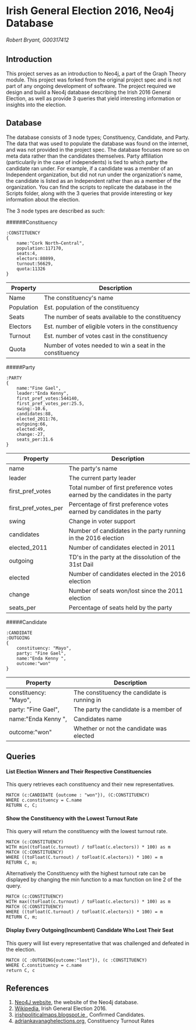 # Irish General Election 2016, Neo4j Database
###### Robert Bryant, G00317412

## Introduction
This project serves as an introduction to Neo4j, a part of the Graph Theory module. This project was forked from the original project spec and is not part of any ongoing development of software. The project required we design and build a Neo4j database describing the Irish 2016 General Election, as well as provide 3 queries that yield interesting information or insights into the election.

## Database
The database consists of 3 node types; Constituency, Candidate, and Party. The data that was used to populate the database was found on the internet, and was not provided in the project spec. The database focuses more so on meta data rather than the candidates themselves. Party affiliation (particularily in the case of independents) is tied to which party the candidate ran under. For example, if a candidate was a member of an Independent organization, but did not run under the organization's name, the candidate is listed as an Independent rather than as a member of the organization. You can find the scripts to replicate the database in the Scripts folder, along with the 3 queries that provide interesting or key information about the election.

The 3 node types are described as such:

######Constituency
```cypher
:CONSTITUENCY
{
	name:"Cork North–Central",
	population:117170,
	seats:4,
	electors:80899,
	turnout:56629,
	quota:11326
}
```

| Property   | Description                                                   |
|------------|---------------------------------------------------------------|
| Name       | The constituency's name                                       |
| Population | Est. population of the constituency                           |
| Seats      | The number of seats available to the constituency             |
| Electors   | Est. number of eligible voters in the constituency            |
| Turnout    | Est. number of votes cast in the constituency                 |
| Quota      | Number of votes needed to win a seat in the constituency      |

#####Party 
```cypher
:PARTY
{
	name:"Fine Gael", 
	leader:"Enda Kenny",
	first_pref_votes:544140,
	first_pref_votes_per:25.5,
	swing:-10.6,
	candidates:88,
	elected_2011:76,
	outgoing:66,
	elected:49,
	change:-27,
	seats_per:31.6
}
```
| Property             | Description                                                                  |
|----------------------|------------------------------------------------------------------------------|
| name                 | The party's name                                                             |
| leader               | The current party leader                                                     |
| first_pref_votes     | Total number of first preference votes earned by the candidates in the party |
| first_pref_votes_per | Percentage of first preference votes earned by candidates in the party       |
| swing                | Change in voter support                                                      |
| candidates           | Number of candidates in the party running in the 2016 election               |
| elected_2011         | Number of candidates elected in 2011                                         |
| outgoing             | TD's in the party at the dissolution of the 31st Dail                        |
| elected              | Number of candidates elected in the 2016 election                            |
| change               | Number of seats won/lost since the 2011 election                             |
| seats_per            | Percentage of seats held by the party                                        |

#####Candidate
```cypher
:CANDIDATE 
:OUTGOING
{
	constituency: "Mayo", 
	party: "Fine Gael",
	name:"Enda Kenny ", 
	outcome:"won"
}
```	
| Property              | Description                                  |
|-----------------------|----------------------------------------------|
| constituency: "Mayo", | The constituency the candidate is running in |
| party: "Fine Gael",   | The party the candidate is a member of       |
| name:"Enda Kenny ",   | Candidates name                              |
| outcome:"won"         | Whether or not the candidate was elected     |

## Queries

#### List Election Winners and Their Respective Constituencies
This query retrieves each constituency and their new representatives.
```cypher
MATCH (c:CANDIDATE {outcome : "won"}), (C:CONSTITUENCY)
WHERE c.constituency = C.name
RETURN c, C;
```

#### Show the Constituency with the Lowest Turnout Rate
This query will return the constituency with the lowest turnout rate.
```cypher
MATCH (c:CONSTITUENCY)
WITH min((toFloat(c.turnout) / toFloat(c.electors)) * 100) as m
MATCH (C:CONSTITUENCY)
WHERE ((toFloat(C.turnout) / toFloat(C.electors)) * 100) = m
RETURN C, m;
```
Alternatively the Constituency with the highest turnout rate can be displayed by changing the min function to a max function on line 2 of the query.

```cypher
MATCH (c:CONSTITUENCY)
WITH max((toFloat(c.turnout) / toFloat(c.electors)) * 100) as m
MATCH (C:CONSTITUENCY)
WHERE ((toFloat(C.turnout) / toFloat(C.electors)) * 100) = m
RETURN C, m;
```

#### Display Every Outgoing(Incumbent) Candidate Who Lost Their Seat
This query will list every representative that was challenged and defeated in the election.
```cypher
MATCH (C :OUTGOING{outcome:"lost"}), (c :CONSTITUENCY)
WHERE C.constituency = c.name
return C, c
```

## References
1. [Neo4J website](http://neo4j.com/), the website of the Neo4j database.
2. [Wikipedia](https://en.wikipedia.org/wiki/Irish_general_election,_2016), Irish General Election 2016.
3. [irishpoliticalmaps.blogspot.ie ](http://irishpoliticalmaps.blogspot.ie/2015/06/confirmed-candidates-for-next-general_3.html), Confirmed Candidates.
4. [adriankavanaghelections.org](https://adriankavanaghelections.org/2016/02/19/constituency-electorate-sizes-and-quota-estimates-for-the-2016-general-election/), Constituency Turnout Rates
